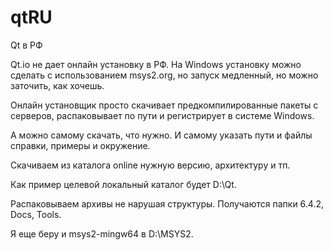 # qtRU
Qt в РФ

Qt.io не дает онлайн установку в РФ. 
На Windows установку можно сделать c использованием msys2.org, но запуск медленный, но можно заточить, как хочешь.

Онлайн установщик просто скачивает предкомпилированные пакеты с серверов, распаковывает по пути и регистрирует в системе Windows. 

А можно самому скачать, что нужно. И самому указать пути и файлы справки, примеры и окружение.

Скачиваем из каталога online нужную версию, архитектуру и тп.

Как пример целевой локальный каталог будет D:\Qt.

Распаковываем архивы не нарушая структуры. Получаются папки 6.4.2, Docs, Tools.

Я еще беру и msys2-mingw64 в D:\MSYS2.

